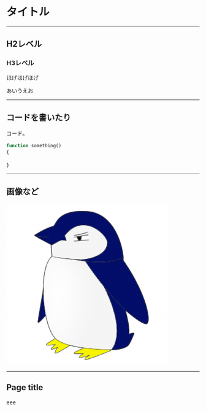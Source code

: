 # タイトル

---

## H2レベル

### H3レベル

ほげほげほげ

あいうえお

---

## コードを書いたり

コード。

```php
function something()
{

}

```
---

## 画像など

<img src="images/sample.png">


---

## Page title

eee